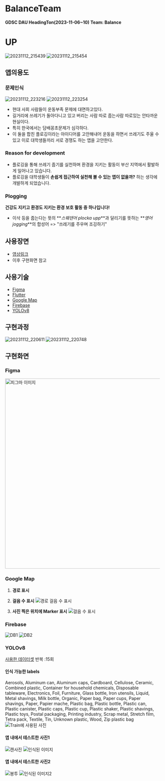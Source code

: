 # BalanceTeam

**GDSC DAU HeadingTon(2023-11-06~10)**
**Team: Balance**

# UP

![20231112_215439](https://github.com/BOJ-ios/BalanceTeam/assets/44316764/e7a226ae-c831-4086-a79b-390ef0cc3100)
![20231112_215454](https://github.com/BOJ-ios/BalanceTeam/assets/44316764/e89e2350-24c2-4ee2-bb2f-b1b8326a430a)

## 앱의용도

### 문제인식

![20231112_223216](https://github.com/BOJ-ios/BalanceTeam/assets/44316764/4c001aa2-8559-457f-aea3-ca6d33a99cbd)
![20231112_223254](https://github.com/BOJ-ios/BalanceTeam/assets/44316764/16f6cf6d-5289-4611-8226-09827c36c0af)

- 현대 사회 사람들이 운동부족 문제에 대면하고있다.
- 길거리에 쓰레기가 돌아다니고 있고 버리는 사람 따로 줍는사람 따로있는 안타까운 현실이다.
- 특히 한국에서는 담배꽁초문제가 심각하다.
- 이 둘을 합친 플로깅이라는 아이디어를 고안해내어 운동을 하면서 쓰레기도 주울 수 있고 이로 대학생들끼리 서로 경쟁도 하는 앱을 고안한다.

### Reason for development

- 플로깅을 통해 쓰레기 줍기를 실천하며 환경을 지키는 활동이 부산 지역에서 활발하게 일어나고 있습니다.
- 플로깅을 대학생들이 **손쉽게 접근하여 실천해 볼 수 있는 앱이 없을까?** 하는 생각에 개발하게 되었습니다.

### Plogging

**건강도 지키고 환경도 지키는 환경 보호 활동 중 하나입니다!**

- 이삭 등을 줍는다는 뜻의 **_스웨덴어 plocka upp_**과 달리기를 뜻하는 **_영어 jogging_**의 합성어 => "쓰레기를 주우며 조깅하기"

## 사용장면

- [영상링크](https://drive.google.com/drive/folders/1Qj8Hbqxmx40U6Zst6BogJ6FRQPai3m8j)
- 이후 구현화면 참고

## 사용기술

- [Figma](https://www.figma.com/)
- [Flutter](https://flutter.dev/)
- [Google Map](https://developers.google.com/maps)
- [Firebase](https://firebase.google.com/)
- [YOLOv8](https://github.com/ultralytics/ultralytics)

## 구현과정

![20231112_220611](https://github.com/BOJ-ios/BalanceTeam/assets/44316764/457eaec4-990d-4e62-baac-a92084b19d2e)
![20231112_220748](https://github.com/BOJ-ios/BalanceTeam/assets/44316764/71db0191-4134-4cc8-aba7-91e46a193b38)

## 구현화면

### Figma

<img width="616" alt="피그마 이미지" src="https://github.com/BOJ-ios/BalanceTeam/assets/44316764/b3cbcd71-d5fb-4059-867c-9bc75dc29676">

### Google Map

1. **경로 표시**
2. **걸음 수 표시**
   ![경로 걸음 수 표시](https://github.com/BOJ-ios/BalanceTeam/assets/44316764/f486c254-155c-4ae4-9d56-2c553b934d9f)

3. **사진 찍은 위치에 Marker 표시**
   ![걸음 수 표시](https://github.com/BOJ-ios/BalanceTeam/assets/44316764/3a84912f-c0d3-4e9f-bdbc-7e0f71e88769)

### Firebase

![DB1](https://github.com/BOJ-ios/BalanceTeam/assets/44316764/3204aa8b-bf72-4f99-9d18-dc036b0bcc98)
![DB2](https://github.com/BOJ-ios/BalanceTeam/assets/44316764/bfc48c60-c6b4-48cd-a377-8084015041f3)

### YOLOv8

[사용한 데이터셋](https://universe.roboflow.com/projectverba/yolo-waste-detection)
반복 :15회

#### 인식 가능한 labels

Aerosols, Aluminum can, Aluminum caps, Cardboard, Cellulose, Ceramic, Combined plastic, Container for household chemicals, Disposable tableware, Electronics, Foil, Furniture, Glass bottle, Iron utensils, Liquid, Metal shavings, Milk bottle, Organic, Paper bag, Paper cups, Paper shavings, Paper, Papier mache, Plastic bag, Plastic bottle, Plastic can, Plastic canister, Plastic caps, Plastic cup, Plastic shaker, Plastic shavings, Plastic toys, Postal packaging, Printing industry, Scrap metal, Stretch film, Tetra pack, Textile, Tin, Unknown plastic, Wood, Zip plastic bag
![Train에 사용된 사진](https://github.com/BOJ-ios/BalanceTeam/assets/44316764/4859e5c8-5ce1-4d82-937f-7845b0f03bc5)

#### 앱 내에서 테스트한 사진1

![캔사진](https://github.com/BOJ-ios/BalanceTeam/assets/44316764/e4b851b8-04eb-48da-b9a1-8f5443daa03d)
![인식된 이미지](https://github.com/BOJ-ios/BalanceTeam/assets/44316764/b511d056-21ac-4d05-89b5-b6d535da7828)

#### 앱 내에서 테스트한 사진2

![봉투](https://github.com/BOJ-ios/BalanceTeam/assets/44316764/56c743c7-fd0c-4a52-b981-d02a47bb4aab)
![인식된 이미지2](https://github.com/BOJ-ios/BalanceTeam/assets/44316764/1aea07be-e9d8-4452-b26e-130a4420bdc2)
